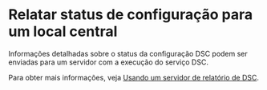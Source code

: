 # <a name="report-configuration-status-to-central-location"></a>Relatar status de configuração para um local central

Informações detalhadas sobre o status da configuração DSC podem ser enviadas para um servidor com a execução do serviço DSC. 

Para obter mais informações, veja [Usando um servidor de relatório de DSC](https://msdn.microsoft.com/powershell/dsc/reportserver).